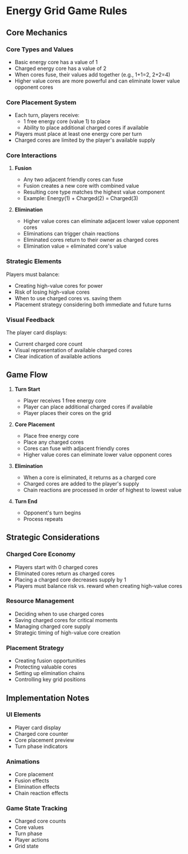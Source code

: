 # Energy Grid Game Rules

## Core Mechanics

### Core Types and Values
- Basic energy core has a value of 1
- Charged energy core has a value of 2
- When cores fuse, their values add together (e.g., 1+1=2, 2+2=4)
- Higher value cores are more powerful and can eliminate lower value opponent cores

### Core Placement System
- Each turn, players receive:
  - 1 free energy core (value 1) to place
  - Ability to place additional charged cores if available
- Players must place at least one energy core per turn
- Charged cores are limited by the player's available supply

### Core Interactions
1. **Fusion**
   - Any two adjacent friendly cores can fuse
   - Fusion creates a new core with combined value
   - Resulting core type matches the highest value component
   - Example: Energy(1) + Charged(2) = Charged(3)

2. **Elimination**
   - Higher value cores can eliminate adjacent lower value opponent cores
   - Eliminations can trigger chain reactions
   - Eliminated cores return to their owner as charged cores
   - Elimination value = eliminated core's value

### Strategic Elements
Players must balance:
- Creating high-value cores for power
- Risk of losing high-value cores
- When to use charged cores vs. saving them
- Placement strategy considering both immediate and future turns

### Visual Feedback
The player card displays:
- Current charged core count
- Visual representation of available charged cores
- Clear indication of available actions

## Game Flow

1. **Turn Start**
   - Player receives 1 free energy core
   - Player can place additional charged cores if available
   - Player places their cores on the grid

2. **Core Placement**
   - Place free energy core
   - Place any charged cores
   - Cores can fuse with adjacent friendly cores
   - Higher value cores can eliminate lower value opponent cores

3. **Elimination**
   - When a core is eliminated, it returns as a charged core
   - Charged cores are added to the player's supply
   - Chain reactions are processed in order of highest to lowest value

4. **Turn End**
   - Opponent's turn begins
   - Process repeats

## Strategic Considerations

### Charged Core Economy
- Players start with 0 charged cores
- Eliminated cores return as charged cores
- Placing a charged core decreases supply by 1
- Players must balance risk vs. reward when creating high-value cores

### Resource Management
- Deciding when to use charged cores
- Saving charged cores for critical moments
- Managing charged core supply
- Strategic timing of high-value core creation

### Placement Strategy
- Creating fusion opportunities
- Protecting valuable cores
- Setting up elimination chains
- Controlling key grid positions

## Implementation Notes

### UI Elements
- Player card display
- Charged core counter
- Core placement preview
- Turn phase indicators

### Animations
- Core placement
- Fusion effects
- Elimination effects
- Chain reaction effects

### Game State Tracking
- Charged core counts
- Core values
- Turn phase
- Player actions
- Grid state 